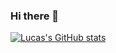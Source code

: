 ### Hi there 👋

<!--
**LucasRibeiro1024b/LucasRibeiro1024b** is a ✨ _special_ ✨ repository because its `README.md` (this file) appears on your GitHub profile.

Here are some ideas to get you started:

- 🔭 I’m currently working on ...
- 🌱 I’m currently learning ...
- 👯 I’m looking to collaborate on ...
- 🤔 I’m looking for help with ...
- 💬 Ask me about ...
- 📫 How to reach me: ...
- 😄 Pronouns: ...
- ⚡ Fun fact: ...
-->

[![Lucas's GitHub stats](https://github-readme-stats.vercel.app/api?username=lucasribeiro1024b?theme=synthwave)](https://github.com/anuraghazra/github-readme-stats)
